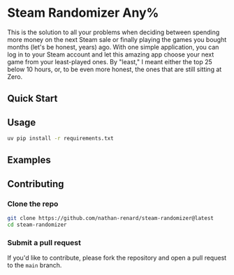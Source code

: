 # Steam Randomizer Any%

This is the solution to all your problems when deciding between spending more money on the next Steam sale or finally playing the games you bought months (let's be honest, years) ago. With one simple application, you can log in to your Steam account and let this amazing app choose your next game from your least-played ones. By "least," I meant either the top 25 below 10 hours, or, to be even more honest, the ones that are still sitting at Zero.

## Quick Start

## Usage

```bash
uv pip install -r requirements.txt
```

## Examples

## Contributing

### Clone the repo

```bash
git clone https://github.com/nathan-renard/steam-randomizer@latest
cd steam-randomizer
```

### Submit a pull request

If you'd like to contribute, please fork the repository and open a pull request to the `main` branch.